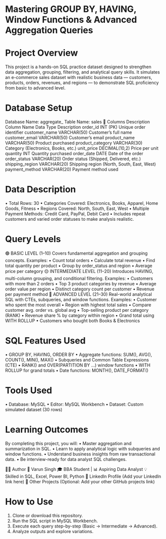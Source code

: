 # Mastering GROUP BY, HAVING, Window Functions & Advanced Aggregation Queries

# Project Overview
This project is a hands-on SQL practice dataset designed to strengthen data aggregation, grouping, filtering, and analytical query skills.
It simulates an e-commerce sales dataset with realistic business data — customers, products, orders, revenues, and regions — to demonstrate SQL proficiency from basic to advanced level.

# Database Setup
Database Name: aggregate_
Table Name: sales
🔹 Columns Description
Column Name	Data Type	Description
order_id	INT (PK)	Unique order identifier
customer_name	VARCHAR(50)	Customer’s full name
customer_email	VARCHAR(50)	Customer’s email
product_name	VARCHAR(50)	Product purchased
product_category	VARCHAR(30)	Category (Electronics, Books, etc.)
unit_price	DECIMAL(10,2)	Price per unit
quantity	INT	Quantity purchased
order_date	DATE	Date of the order
order_status	VARCHAR(20)	Order status (Shipped, Delivered, etc.)
shipping_region	VARCHAR(20)	Shipping region (North, South, East, West)
payment_method	VARCHAR(20)	Payment method used

# Data Description
•	Total Rows: 30
•	Categories Covered: Electronics, Books, Apparel, Home Goods, Fitness
•	Regions Covered: North, South, East, West
•	Multiple Payment Methods: Credit Card, PayPal, Debit Card
•	Includes repeat customers and varied order statuses to make analysis realistic.

# Query Levels
🟢 BASIC LEVEL (1–10)
Covers fundamental aggregation and grouping concepts.
Examples:
•	Count total orders
•	Calculate total revenue
•	Find total quantity per product
•	Group by order_status and region
•	Average price per category
🟡 INTERMEDIATE LEVEL (11–20)
Introduces HAVING, multi-column grouping, and conditional filtering.
Examples:
•	Customers with more than 2 orders
•	Top 3 product categories by revenue
•	Average order value per region
•	Distinct category count per customer
•	Revenue per payment method
🔴 ADVANCED LEVEL (21–30)
Real-world analytical SQL with CTEs, subqueries, and window functions.
Examples:
•	Customer who spent the most overall
•	Region with highest total sales
•	Compare customer avg. order vs. global avg
•	Top-selling product per category (RANK)
•	Revenue share % by category within region
•	Grand total using WITH ROLLUP
•	Customers who bought both Books & Electronics

# SQL Features Used
•	GROUP BY, HAVING, ORDER BY
•	Aggregate functions: SUM(), AVG(), COUNT(), MIN(), MAX()
•	Subqueries and Common Table Expressions (CTE)
•	RANK() and OVER(PARTITION BY …) window functions
•	WITH ROLLUP for grand totals
•	Date functions: MONTH(), DATE_FORMAT()

# Tools Used
•	Database: MySQL
•	Editor: MySQL Workbench 
•	Dataset: Custom simulated dataset (30 rows)

# Learning Outcomes
By completing this project, you will:
•	Master aggregation and summarization in SQL.
•	Learn to apply analytical logic with subqueries and window functions.
•	Understand business insights from raw transactional data.
•	Be interview-ready for data analyst SQL challenges.

🧑‍💻 Author
👋 Varun Singh
🎓 BBA Student | 📊 Aspiring Data Analyst
💡 Skilled in SQL, Excel, Power BI, Python
🔗 LinkedIn Profile (Add your LinkedIn link here)
📂 Other Projects (Optional: Add your other GitHub projects link)

# How to Use
1.	Clone or download this repository.
2.	Run the SQL script in MySQL Workbench.
3.	Execute each query step-by-step (Basic → Intermediate → Advanced).
4.	Analyze outputs and explore variations.


